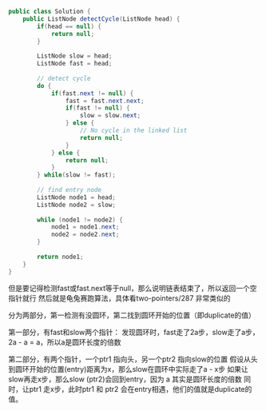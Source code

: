 ```java
public class Solution {
    public ListNode detectCycle(ListNode head) {
        if(head == null) {
            return null;
        }
        
        ListNode slow = head;
        ListNode fast = head;
        
        // detect cycle
        do {
            if(fast.next != null) {
                fast = fast.next.next;
                if(fast != null) {
                    slow = slow.next;
                } else {
                    // No cycle in the linked list
                    return null;
                }
            } else {
                return null;
            }
        } while(slow != fast);
        
        // find entry node
        ListNode node1 = head;
        ListNode node2 = slow;
        
        while (node1 != node2) {
            node1 = node1.next;
            node2 = node2.next;
        }
        
        return node1;
    }
}
```
但是要记得检测fast或fast.next等于null，那么说明链表结束了，所以返回一个空指针就行
然后就是龟兔赛跑算法，具体看two-pointers/287 非常类似的

分为两部分，第一检测有没圆环，第二找到圆环开始的位置（即duplicate的值）

第一部分，有fast和slow两个指针：
发现圆环时，fast走了2a步，slow走了a步，2a - a = a，所以a是圆环长度的倍数

第二部分，有两个指针，一个ptr1 指向头，另一个ptr2 指向slow的位置
假设从头到圆环开始的位置(entry)距离为x，那么slow在圆环中实际走了a - x步
如果让slow再走x步，那么slow (ptr2)会回到entry，因为 a 其实是圆环长度的倍数
同时，让ptr1 走x步，此时ptr1 和 ptr2 会在entry相遇，他们的值就是duplicate的值。
